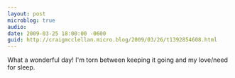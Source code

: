 ```yaml
---
layout: post
microblog: true
audio: 
date: 2009-03-25 18:00:00 -0600
guid: http://craigmcclellan.micro.blog/2009/03/26/t1392854608.html
---
```

What a wonderful day! I'm torn between keeping it going and my love/need for sleep.
